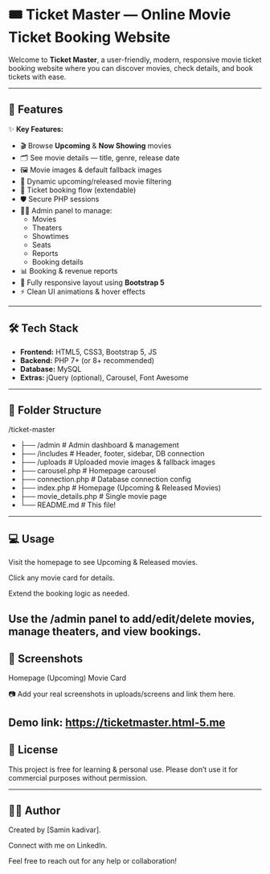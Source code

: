 # 🎟️ Ticket Master — Online Movie Ticket Booking Website

Welcome to **Ticket Master**, a user-friendly, modern, responsive movie ticket booking website where you can discover movies, check details, and book tickets with ease.

---

## 📌 Features

✨ **Key Features:**

- 🎬 Browse **Upcoming** & **Now Showing** movies
- 🗂️ See movie details — title, genre, release date
- 🖼️ Movie images & default fallback images
- 📅 Dynamic upcoming/released movie filtering
- 🛒 Ticket booking flow (extendable)
- 🛡️ Secure PHP sessions
- 🧑‍💻 Admin panel to manage:
  - Movies
  - Theaters
  - Showtimes
  - Seats
  - Reports
  - Booking details
- 📊 Booking & revenue reports
- 📱 Fully responsive layout using **Bootstrap 5**
- ⚡ Clean UI animations & hover effects

---

## 🛠️ Tech Stack

- **Frontend:** HTML5, CSS3, Bootstrap 5, JS
- **Backend:** PHP 7+ (or 8+ recommended)
- **Database:** MySQL
- **Extras:** jQuery (optional), Carousel, Font Awesome

---

## 📂 Folder Structure

/ticket-master
- ├── /admin # Admin dashboard & management
- ├── /includes # Header, footer, sidebar, DB connection
- ├── /uploads # Uploaded movie images & fallback images
- ├── carousel.php # Homepage carousel
- ├── connection.php # Database connection config
- ├── index.php # Homepage (Upcoming & Released Movies)
- ├── movie_details.php # Single movie page
- └── README.md # This file!


---

## 💻 Usage
Visit the homepage to see Upcoming & Released movies.

Click any movie card for details.

Extend the booking logic as needed.

Use the /admin panel to add/edit/delete movies, manage theaters, and view bookings.
---

## 🧩 Screenshots
Homepage (Upcoming)	Movie Card

📷 Add your real screenshots in uploads/screens and link them here.

  Demo link: https://ticketmaster.html-5.me
-----

## 📝 License
This project is free for learning & personal use.
Please don’t use it for commercial purposes without permission.

----

## 👨‍💻 Author
Created by [Samin kadivar].

Connect with me on LinkedIn.

Feel free to reach out for any help or collaboration!

